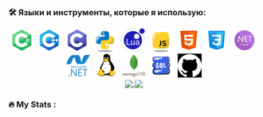 ### :hammer_and_wrench: Языки и инструменты, которые я использую:
<div align="center">
  <img src="Icons/TECH_CS.png" title="C#" alt="C#"/>&nbsp;
  <img src="Icons/TECH_CPP.png" title="C++" alt="C++"/>&nbsp;
  <img src="Icons/TECH_C.png" title="C" alt="C"/>&nbsp;
  <img src="Icons/TECH_Python.png" title="Python" alt="Python"/>&nbsp;
  <img src="Icons/TECH_LUA.png" title="LUA" alt="LUA"/>&nbsp;
  <img src="Icons/TECH_Javascript.png" title="Javascript" alt="Javascript"/>&nbsp;
  <img src="Icons/TECH_HTML.png" title="HTML" alt="HTML"/>&nbsp;
  <img src="Icons/TECH_CSS.png" title="CSS" alt="CSS"/>&nbsp;
  <img src="Icons/TECH_NETCORE.png" title="ASP.NET Core" alt="ASP.NET Core"/>&nbsp;
  <img src="Icons/TECH_DOTNET.svg" title=".NET" alt=".NET" width="48" height="48"/>&nbsp;
  <img src="Icons/TECH_Linux.svg" title="Linux" alt="Linux" width="48" height="48"/>&nbsp;
  <img src="Icons/TECH_Mongodb.svg" title="MongoDB" alt="MongoDB" width="48" height="48"/>&nbsp;
  <img src="Icons/TECH_SQL.png" title="SQL" alt="SQL" width="48" height="48"/>&nbsp;
  <img src="Icons/TECH_GIT.png" title="GIT" alt="GIT" width="48" height="48"/>

  <div>
    <a href="https://github.com/Vik154/github-readme-stats">
      <img height=200 align="center" src="https://github-readme-stats.vercel.app/api?username=Vik154&theme=github_dark" />
    </a>
    <a href="https://github.com/Vik154/convoychat">
      <img height=200 align="center" src="https://github-readme-stats.vercel.app/api/top-langsusername=Vik154&layout=compact&langs_count=8&card_width=320" />
    </a>
  </div>


<!-- 
    <img width="300" heigth="300" src="https://github-readme-stats.vercel.app/api/top-langs/?username=Vik154&layout=compact&theme=github_dark">
    <img width="400" heigth="300" src="https://github-readme-stats.vercel.app/api?username=Vik154&theme=github_dark&show_icons=true">
    <img width="300" heigth="300" src="http://github-profile-summary-cards.vercel.app/api/cards/stats?username=Vik154&theme=react">
    <img width="300" heigth="300" src="http://github-profile-summary-cards.vercel.app/api/cards/productive-time?username=Vik154&theme=react&utcOffset=7">


  <picture>
  <source
    srcset="https://github-readme-stats.vercel.app/api?username=Vik154&show_icons=true&theme=dark"
    media="(prefers-color-scheme: dark)"
  />
  <source
    srcset="https://github-readme-stats.vercel.app/api?username=Vik154&show_icons=true"
    media="(prefers-color-scheme: light), (prefers-color-scheme: no-preference)"
  />
  <img src="https://github-readme-stats.vercel.app/api?username=Vik154&show_icons=true" />
</picture>
-->

</div>


### :fire: My Stats :

